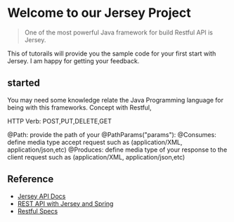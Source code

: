 
# Welcome to our Jersey Project
> One of the most powerful Java framework for build Restful API is Jersey.


This of tutorails will provide you the sample code for your first start with Jersey. I am happy for getting your feedback.

##  started

You may need some knowledge relate the Java Programming language for being with this frameworks.
Concept with Restful,

HTTP Verb: POST,PUT,DELETE,GET

@Path: provide the path of your 
@PathParams("params"):
@Consumes: define media type accept request such as (application/XML, application/json,etc)
@Produces: define media type of your response to the client request such as (application/XML, application/json,etc)


## Reference 
- [Jersey API Docs](https://jersey.github.io)
- [REST API with Jersey and Spring](http://www.baeldung.com/jersey-rest-api-with-spring)
- [Restful Specs](http://www.restapitutorial.com)

